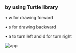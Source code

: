 ### by using Turtle library

• w for drawing forward

• s for drawing backward

• a to turn left and d for turn right

![app](https://raw.githubusercontent.com/onursercanyilmaz/PythonLogs/master/SketchApp/drawing.png)
